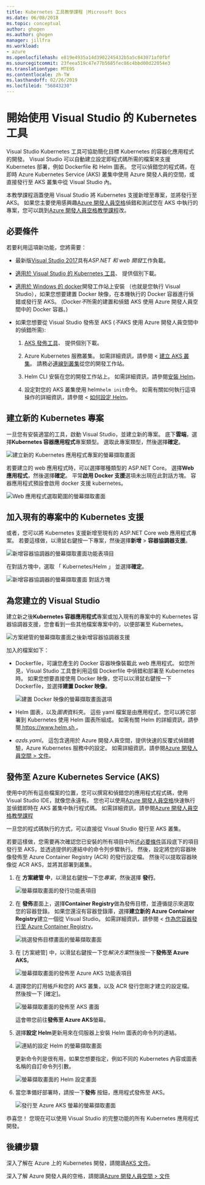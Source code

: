 ```yaml
---
title: Kubernetes 工具教學課程 |Microsoft Docs
ms.date: 06/08/2018
ms.topic: conceptual
author: ghogen
ms.author: ghogen
manager: jillfra
ms.workload:
- azure
ms.openlocfilehash: e819e4935a14d3902245432b5a5c843071af0fbf
ms.sourcegitcommit: 23feea519c47e77b5685fec86c4bbd00d22054e3
ms.translationtype: MTE95
ms.contentlocale: zh-TW
ms.lasthandoff: 02/26/2019
ms.locfileid: "56843230"
---
```

# <a name="get-started-with-visual-studio-kubernetes-tools"></a>開始使用 Visual Studio 的 Kubernetes 工具

Visual Studio Kubernetes 工具可協助簡化目標 Kubernetes 的容器化應用程式的開發。 Visual Studio 可以自動建立設定即程式碼所需的檔案來支援 Kubernetes 部署，例如 Dockerfile 和 Helm 圖表。 您可以偵錯您的程式碼，在即時 Azure Kubernetes Service (AKS) 叢集中使用 Azure 開發人員的空間，或直接發行至 AKS 叢集中從 Visual Studio 內。

本教學課程涵蓋使用 Visual Studio 將 Kubernetes 支援新增至專案，並將發行至 AKS。 如果您主要使用感興趣[Azure 開發人員空格](https://aka.ms/get-azds)偵錯和測試您在 AKS 中執行的專案，您可以跳到[Azure 開發人員空格教學課程](https://docs.microsoft.com/azure/dev-spaces/get-started-netcore-visualstudio)改。

## <a name="prerequisites"></a>必要條件

若要利用這項新功能，您將需要：

- 最新版[Visual Studio 2017](https://visualstudio.microsoft.com/download)具有*ASP.NET 和 web 開發*工作負載。

- [適用於 Visual Studio 的 Kubernetes 工具](https://aka.ms/get-vsk8stools)、 提供個別下載。

- [適用於 Windows 的 docker](https://store.docker.com/editions/community/docker-ce-desktop-windows)開發工作站上安裝 （也就是您執行 Visual Studio），如果您想要建置 Docker 映像，在本機執行的 Docker 容器進行偵錯或發行至 AKS。 (Docker*不*所需的建置和偵錯 AKS 使用 Azure 開發人員空間中的 Docker 容器。)

- 如果您想要從 Visual Studio 發佈至 AKS (*不*AKS 使用 Azure 開發人員空間中的偵錯所需):

    1.  [AKS 發佈工具](https://aka.ms/get-vsk8spublish)、 提供個別下載。

    1.  Azure Kubernetes 服務叢集。 如需詳細資訊，請參閱 <<c0> [ 建立 AKS 叢集](/azure/aks/kubernetes-walkthrough-portal#create-aks-cluster)。 請務必[連線到叢集](/azure/aks/kubernetes-walkthrough#connect-to-the-cluster)從您的開發工作站。

    1.  Helm CLI 安裝在您的開發工作站上。 如需詳細資訊，請參閱[安裝 Helm](https://github.com/kubernetes/helm/blob/master/docs/install.md)。

    1.  設定對您的 AKS 叢集使用 helm`helm init`命令。 如需有關如何執行這項操作的詳細資訊，請參閱 <<c0> [ 如何設定 Helm](/azure/aks/kubernetes-helm#configure-helm)。

## <a name="create-a-new-kubernetes-project"></a>建立新的 Kubernetes 專案

一旦您有安裝適當的工具，啟動 Visual Studio，並建立新的專案。 底下**雲端**，選擇**Kubernetes 容器應用程式**專案類型。 選取此專案類型，然後選擇**確定**。

![建立新的 Kubernetes 應用程式專案的螢幕擷取畫面](media/k8s-tools-new-k8s-app.png)

若要建立的 web 應用程式時，可以選擇哪種類型的 ASP.NET Core。 選擇**Web 應用程式**，然後選擇**確定**。 平常**啟用 Docker 支援**選項未出現在此對話方塊。  容器應用程式預設會啟用 docker 支援 kubernetes。

![Web 應用程式選取範圍的螢幕擷取畫面](media/k8s-tools-web-app-selection-screen.png)

## <a name="add-kubernetes-support-to-an-existing-project"></a>加入現有的專案中的 Kubernetes 支援

或者，您可以將 Kubernetes 支援新增至現有的 ASP.NET Core web 應用程式專案。 若要這樣做，以滑鼠右鍵按一下專案，然後選擇**新增** > **容器協調器支援**。

![新增容器協調器的螢幕擷取畫面功能表項目](media/k8s-tools-add-container-orchestrator.png)

在對話方塊中，選取 「 Kubernetes/Helm 」 並選擇**確定**。

![新增容器協調器的螢幕擷取畫面 對話方塊](media/k8s-tools-add-container-orchestrator-dialog-box.PNG)

## <a name="what-visual-studio-creates-for-you"></a>為您建立的 Visual Studio

建立新之後**Kubernetes 容器應用程式**專案或加入現有的專案中的 Kubernetes 容器協調器支援，您會看到一些其他檔案專案中的，以便部署至 Kubernetes。

![方案總管的螢幕擷取畫面之後新增容器協調器支援](media/k8s-tools-solution-explorer.png)

加入的檔案如下：

- Dockerfile，可讓您產生的 Docker 容器映像裝載此 web 應用程式。 如您所見，Visual Studio 工具會利用這個 Dockerfile 中偵錯和部署至 Kubernetes 時。 如果您想要直接使用 Docker 映像，您可以以滑鼠右鍵按一下 Dockerfile，並選擇**建置 Docker 映像**。

   ![建置 Docker 映像的螢幕擷取畫面選項](media/k8s-tools-build-docker-image.png)

- Helm 圖表，以及*圖表*資料夾。 這些 yaml 檔案是由應用程式，您可以將它部署到 Kubernetes 使用 Helm 圖表所組成。 如需有關 Helm 的詳細資訊，請參閱[ https://www.helm.sh ](https://www.helm.sh)。

- *azds.yaml*。 這包含適用於 Azure 開發人員空間，提供快速的反覆式偵錯體驗，Azure Kubernetes 服務中的設定。 如需詳細資訊，請參閱[Azure 開發人員空間 > 文件](https://docs.microsoft.com/azure/dev-spaces/azure-dev-spaces)。

## <a name="publish-to-azure-kubernetes-service-aks"></a>發佈至 Azure Kubernetes Service (AKS)

使用中的所有這些檔案的位置，您可以撰寫和偵錯您的應用程式程式碼，使用 Visual Studio IDE，就像您永遠有。 您也可以使用[Azure 開發人員空格](https://aka.ms/get-azds)快速執行並偵錯即時在 AKS 叢集中執行程式碼。 如需詳細資訊，請參閱[Azure 開發人員空格教學課程](https://docs.microsoft.com/azure/dev-spaces/get-started-netcore-visualstudio)

一旦您的程式碼執行的方式，可以直接從 Visual Studio 發行至 AKS 叢集。

若要這樣做，您需要再次確認您已安裝的所有項目中所述[必要條件](#prerequisites)區段底下的項目發行至 AKS，並透過提供的連結中的命令列步驟執行。 然後，設定將您的容器映像發佈至 Azure Container Registry (ACR) 的發行設定檔。 然後可以提取容器映像從 ACR AKS，並將其部署到叢集。

1. 在 **方案總管 中**，以滑鼠右鍵按一下您*專案*，然後選擇 **發行**。

   ![螢幕擷取畫面的發行功能表項目](media/k8s-tools-publish-project.png)

2. 在 **發佈**畫面上，選擇**Container Registry**做為發佈目標，並遵循提示來選取您的容器登錄。 如果您還沒有容器登錄庫，選擇**建立新的 Azure Container Registry**建立一個從 Visual Studio。 如需詳細資訊，請參閱 <<c0> [ 作為您容器發行至 Azure Container Registry](#publish-your-container-to-azure-container-registry)。

   ![挑選發佈目標畫面的螢幕擷取畫面](media/k8s-tools-publish-to-acr.png)

3. 在 [方案總管] 中，以滑鼠右鍵按一下您*解決方案*然後按一下**發佈至 Azure AKS**。

   ![螢幕擷取畫面的發佈至 Azure AKS 功能表項目](media/k8s-tools-publish-solution.png)

4. 選擇您的訂用帳戶和您的 AKS 叢集，以及 ACR 發行您剛才建立的設定檔。 然後按一下 [確定]。 

   ![螢幕擷取畫面的發佈至 AKS 畫面](media/k8s-tools-publish-to-aks.png)

   這會帶您前往**發佈至 Azure AKS**螢幕。

5. 選擇**設定 Helm**更新用來在伺服器上安裝 Helm 圖表的命令列的連結。

   ![連結的設定 Helm 的螢幕擷取畫面](media/k8s-tools-configure-helm.png)

   更新命令列是很有用，如果您想要指定，例如不同的 Kubernetes 內容或圖表名稱的自訂命令列引數。

   ![螢幕擷取畫面的 Helm 設定畫面](media/k8s-tools-helm-configure-screen.png)

6. 當您準備好部署時，請按一下**發佈** 按鈕，應用程式發佈至 AKS。

   ![發行至 Azure AKS 螢幕的螢幕擷取畫面](media/k8s-tools-publish-screen.png)

恭喜您！ 您現在可以使用 Visual Studio 的完整功能的所有 Kubernetes 應用程式開發。

## <a name="next-steps"></a>後續步驟

深入了解在 Azure 上的 Kubernetes 開發，請閱讀[AKS 文件](/azure/aks)。

深入了解 Azure 開發人員的空格，請閱讀[Azure 開發人員空間 > 文件](https://aka.ms/get-azds)
